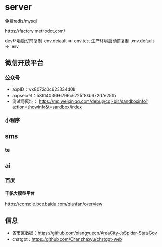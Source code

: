 # server

免费redis/mysql

https://factory.methodot.com/

dev环境启动前复制 .env.default => .env.test
生产环境启动前复制 .env.default => .env

## 微信开放平台

### 公众号

- appID：wx8072c0c623334d0b 
- appsecret：5891403666796c6225f88b672d7e25fb 
- 测试号网址： https://mp.weixin.qq.com/debug/cgi-bin/sandboxinfo?action=showinfo&t=sandbox/index


### 小程序

## sms

### te

## ai

### 百度

#### 千帆大模型平台
https://console.bce.baidu.com/qianfan/overview

## 信息

- 省市区数据：https://github.com/xiangyuecn/AreaCity-JsSpider-StatsGov
- chatgpt：https://github.com/Chanzhaoyu/chatgpt-web
